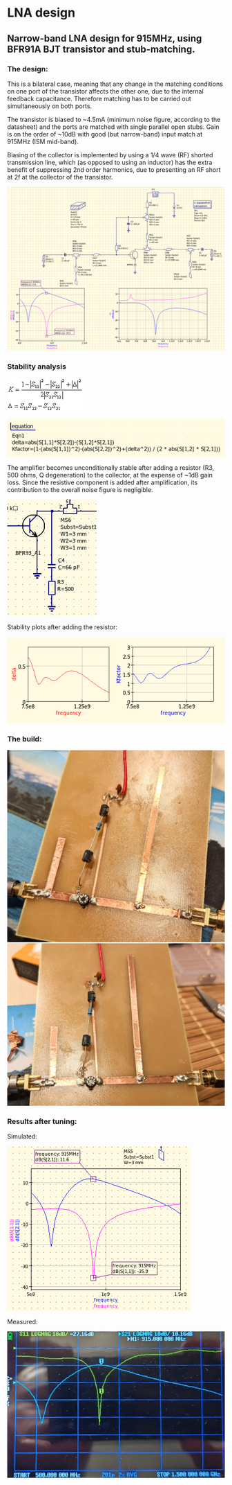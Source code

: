 # LNA design

## Narrow-band LNA design for 915MHz, using BFR91A BJT transistor and stub-matching.

### The design:

This is a bilateral case, meaning that any change in the matching conditions on one port of the transistor affects the other one, due to the internal feedback capacitance. Therefore matching has to be carried out simultaneously on both ports.

The transistor is biased to ~4.5mA (minimum noise figure, according to the datasheet) and the ports are matched with single parallel open stubs. Gain is on the order of ~10dB with good (but narrow-band) input match at 915MHz (ISM mid-band).

Biasing of the collector is implemented by using a 1/4 wave (RF) shorted transmission line, which (as opposed to using an inductor) has the extra benefit of suppressing 2nd order harmonics, due to presenting an RF short at 2f at the collector of the transistor.

![screen](screen.png)

### Stability analysis

![stabeq2](stabeq2.jpg)

![stabeq1](stabeq1.png)

The amplifier becomes unconditionally stable after adding a resistor (R3, 500 ohms, Q degeneration) to the collector, at the expense of ~1dB gain loss. Since the resistive component is added after amplification, its contribution to the overall noise figure is negligible.

![stabdegen1](stabdegen1.png)

Stability plots after adding the resistor:

![stabplot1](stabplot1.png)

### The build:

![pcb1](pcb1.jpg)
![pcb2](pcb2.jpg)

### Results after tuning:

Simulated:

![expected](expected.png)

Measured:

![vna](vna.jpg)
